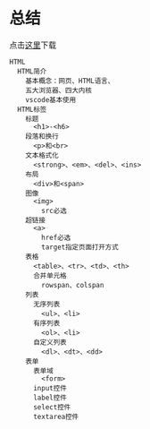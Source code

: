 # 总结

点击[这里](https://github.com/fzzjj2008/fzzjj2008.github.io/tree/main/docs/frontend/html/html.xmind)下载

```mindmap
HTML
  HTML简介
    基本概念：网页、HTML语言、
    五大浏览器、四大内核
    vscode基本使用
  HTML标签
    标题
      <h1>-<h6>
    段落和换行
      <p>和<br>
    文本格式化
      <strong>、<em>、<del>、<ins>
    布局
      <div>和<span>
    图像
      <img>
        src必选
    超链接
      <a>
        href必选
        target指定页面打开方式
    表格
      <table>、<tr>、<td>、<th>
      合并单元格
        rowspan、colspan
    列表
      无序列表
        <ul>、<li>
      有序列表
        <ol>、<li>
      自定义列表
        <dl>、<dt>、<dd>
    表单
      表单域
        <form>
      input控件
      label控件
      select控件
      textarea控件
```

